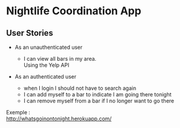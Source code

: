 # Nightlife Coordination App

## User Stories

* As an unauthenticated user
    * I can view all bars in my area.  
      Using the Yelp API
    
* As an authenticated user
    * when I login I should not have to search again 
    * I can add myself to a bar to indicate I am going there tonight
    * I can remove myself from a bar if I no longer want to go there

Exemple :  
http://whatsgoinontonight.herokuapp.com/